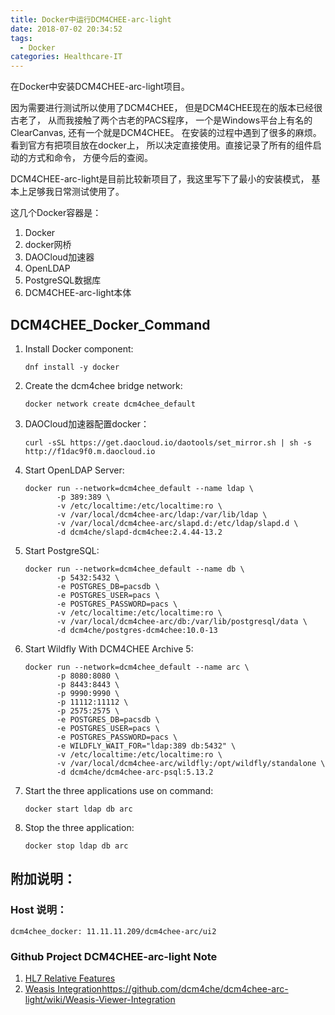 ```yaml
---
title: Docker中运行DCM4CHEE-arc-light
date: 2018-07-02 20:34:52
tags:
  - Docker
categories: Healthcare-IT
---
```


在Docker中安装DCM4CHEE-arc-light项目。

<!-- more -->

因为需要进行测试所以使用了DCM4CHEE， 但是DCM4CHEE现在的版本已经很古老了， 从而我接触了两个古老的PACS程序， 一个是Windows平台上有名的ClearCanvas, 还有一个就是DCM4CHEE。
在安装的过程中遇到了很多的麻烦。 看到官方有把项目放在docker上， 所以决定直接使用。直接记录了所有的组件启动的方式和命令， 方便今后的查阅。

DCM4CHEE-arc-light是目前比较新项目了，我这里写下了最小的安装模式， 基本上足够我日常测试使用了。

这几个Docker容器是：
1. Docker
1. docker网桥
1. DAOCloud加速器
1. OpenLDAP
1. PostgreSQL数据库
1. DCM4CHEE-arc-light本体

## DCM4CHEE_Docker_Command
1. Install Docker component:   
    ```
    dnf install -y docker  
    ```

1. Create the dcm4chee bridge network:  
    ```
    docker network create dcm4chee_default  
    ```
1. DAOCloud加速器配置docker：
    ```
    curl -sSL https://get.daocloud.io/daotools/set_mirror.sh | sh -s http://f1dac9f0.m.daocloud.io
    ```

1. Start OpenLDAP Server: 
    ```
    docker run --network=dcm4chee_default --name ldap \
           -p 389:389 \
           -v /etc/localtime:/etc/localtime:ro \
           -v /var/local/dcm4chee-arc/ldap:/var/lib/ldap \
           -v /var/local/dcm4chee-arc/slapd.d:/etc/ldap/slapd.d \
           -d dcm4che/slapd-dcm4chee:2.4.44-13.2  
    ```

1. Start PostgreSQL:   
    ```
    docker run --network=dcm4chee_default --name db \
           -p 5432:5432 \
           -e POSTGRES_DB=pacsdb \
           -e POSTGRES_USER=pacs \
           -e POSTGRES_PASSWORD=pacs \
           -v /etc/localtime:/etc/localtime:ro \
           -v /var/local/dcm4chee-arc/db:/var/lib/postgresql/data \
           -d dcm4che/postgres-dcm4chee:10.0-13  
    ```

1. Start Wildfly With DCM4CHEE Archive 5:  
    ```
    docker run --network=dcm4chee_default --name arc \
           -p 8080:8080 \
           -p 8443:8443 \
           -p 9990:9990 \
           -p 11112:11112 \
           -p 2575:2575 \
           -e POSTGRES_DB=pacsdb \
           -e POSTGRES_USER=pacs \
           -e POSTGRES_PASSWORD=pacs \
           -e WILDFLY_WAIT_FOR="ldap:389 db:5432" \
           -v /etc/localtime:/etc/localtime:ro \
           -v /var/local/dcm4chee-arc/wildfly:/opt/wildfly/standalone \
           -d dcm4che/dcm4chee-arc-psql:5.13.2  
    ```

1. Start the three applications use on command:  

    ```
    docker start ldap db arc  
    ```

1. Stop the three application:  
    ```
    docker stop ldap db arc  
    ```

## 附加说明：

### Host 说明：
    dcm4chee_docker: 11.11.11.209/dcm4chee-arc/ui2

### Github Project DCM4CHEE-arc-light Note
1. [HL7 Relative Features](https://github.com/dcm4che/dcm4chee-arc-light/wiki/HL7-Related-Features)
1. [Weasis Integration]()https://github.com/dcm4che/dcm4chee-arc-light/wiki/Weasis-Viewer-Integration

